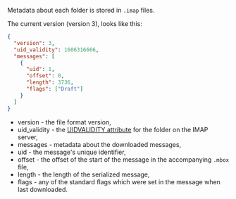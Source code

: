 Metadata about each folder is stored in `.imap` files.

The current version (version 3), looks like this:

```json
{
  "version": 3,
  "uid_validity": 1606316666,
  "messages": [
    {
      "uid": 1,
      "offset": 0,
      "length": 3736,
      "flags": ["Draft"]
    }
  ]
}
```

* version - the file format version,
* uid_validity - the [UIDVALIDITY attribute](https://www.rfc-editor.org/rfc/rfc3501#section-2.3.1.1) for the folder on the IMAP server,
* messages - metadata about the downloaded messages,
* uid - the message's unique identifier,
* offset - the offset of the start of the message in the accompanying `.mbox` file,
* length - the length of the serialized message,
* flags - any of the standard flags which were set in the message when last downloaded.
